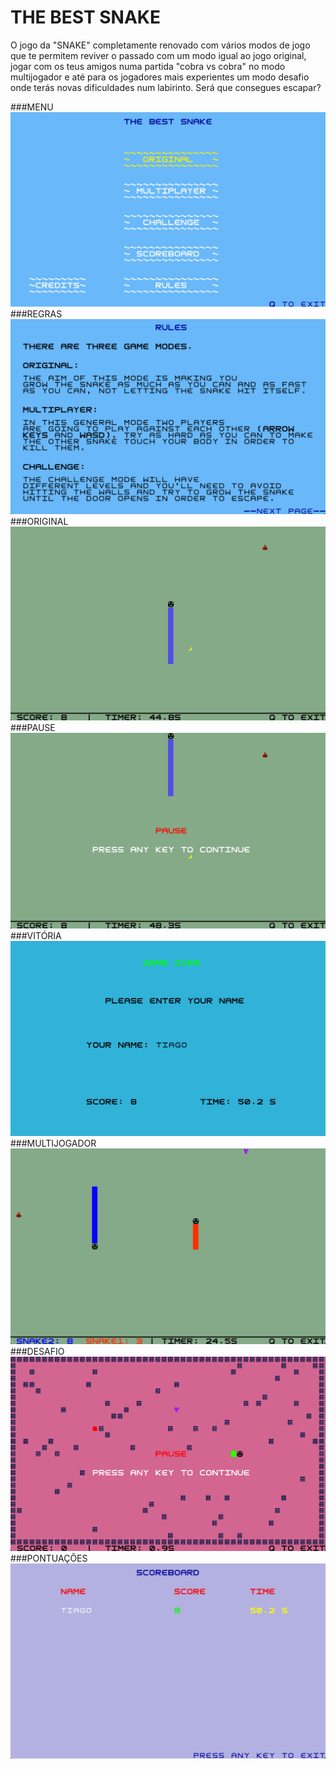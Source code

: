 # THE BEST SNAKE

O jogo da "SNAKE" completamente renovado com vários modos de jogo que te permitem reviver o passado com um modo igual ao jogo original, jogar com os teus amigos numa partida "cobra vs cobra" no modo multijogador e até para os jogadores mais experientes um modo desafio onde terás novas dificuldades num labirinto. Será que consegues escapar? 

###MENU
![Menu](Imagens/Screenshots/menu.png)
###REGRAS
![Rules](Imagens/Screenshots/regras.png)
###ORIGINAL
![Original](Imagens/Screenshots/original.png)
###PAUSE
![Pause](Imagens/Screenshots/pause.png)
###VITÓRIA
![Vitoria](Imagens/Screenshots/vitoria.png)
###MULTIJOGADOR
![Multiplayer](Imagens/Screenshots/multiplayer.png)
###DESAFIO
![Challenge](Imagens/Screenshots/challenge.png)
###PONTUAÇÕES
![Scoreboard](Imagens/Screenshots/scoreboard.png)
